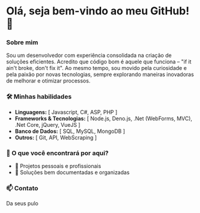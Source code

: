 # Olá, seja bem-vindo ao meu GitHub! 🚀

### Sobre mim

Sou um desenvolvedor com experiência consolidada na criação de soluções eficientes. Acredito que código bom é aquele que funciona – "if it ain't broke, don't fix it". Ao mesmo tempo, sou movido pela curiosidade e pela paixão por novas tecnologias, sempre explorando maneiras inovadoras de melhorar e otimizar processos.

### 🛠️ Minhas habilidades

- **Linguagens:** [ Javascript, C#, ASP, PHP ]
- **Frameworks & Tecnologias:** [ Node.js, Deno.js, .Net (WebForms, MVC), .Net Core, jQuery, VueJS ]
- **Banco de Dados:** [ SQL, MySQL, MongoDB ]
- **Outros:** [ Git, API, WebScraping ]

### 📌 O que você encontrará por aqui?

- 🔹 Projetos pessoais e profissionais  
- 🔹 Soluções bem documentadas e organizadas  

### 📫 Contato

Da seus pulo

